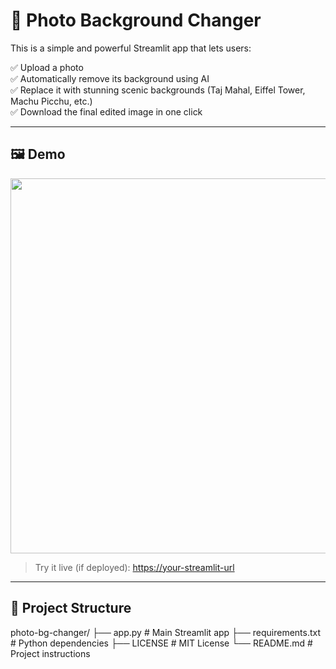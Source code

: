 # 🎨 Photo Background Changer

This is a simple and powerful Streamlit app that lets users:

✅ Upload a photo  
✅ Automatically remove its background using AI  
✅ Replace it with stunning scenic backgrounds (Taj Mahal, Eiffel Tower, Machu Picchu, etc.)  
✅ Download the final edited image in one click

---

## 🖼 Demo

<img src="https://user-images.githubusercontent.com/your-screenshot.png" width="600" />

> Try it live (if deployed): [https://your-streamlit-url](https://your-streamlit-url)

---

## 📁 Project Structure

photo-bg-changer/
├── app.py # Main Streamlit app
├── requirements.txt # Python dependencies
├── LICENSE # MIT License
└── README.md # Project instructions
